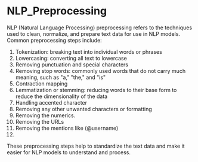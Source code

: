 # NLP_Preprocessing

NLP (Natural Language Processing) preprocessing refers to the techniques used to clean, normalize, and prepare text data for use in NLP models.
Common preprocessing steps include:

1. Tokenization: breaking text into individual words or phrases
2. Lowercasing: converting all text to lowercase
3. Removing punctuation and special characters
4. Removing stop words: commonly used words that do not carry much meaning, such as "a," "the," and "is"
5. Contraction mapping
6. Lemmatization or stemming: reducing words to their base form to reduce the dimensionality of the data
7. Handling accented character
8. Removing any other unwanted characters or formatting
9. Removing the numerics.
10. Removing the URLs
11. Removing the mentions like (@username)
12. 
These preprocessing steps help to standardize the text data and make it easier for NLP models to understand and process.
